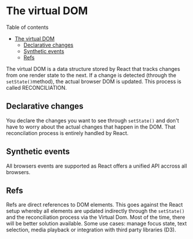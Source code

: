 # The virtual DOM
Table of contents
- [The virtual DOM](#the-virtual-dom)
  - [Declarative changes](#declarative-changes)
  - [Synthetic events](#synthetic-events)
  - [Refs](#refs)

The virtual DOM is a data structure stored by React that tracks changes from one render state to the next. If a change is detected (through the `setState()`method), the actual browser DOM is updated. This process is called RECONCILIATION.

## Declarative changes
You declare the changes you want to see through `setState()` and don't have to worry about the actual changes that happen in the DOM. That reconcilation process is entirely handled by React.

## Synthetic events
All browsers events are supported as React offers a unified API accross all browsers.

## Refs
Refs are direct references to DOM elements. This goes against the React setup whereby all elements are updated indirectly through the `setState()` and the reconciliation process via the Virtual Dom. Most of the time, there will be better solution available. Some use cases: manage focus state, text selection, media playback or integration with third party libraries (D3). 